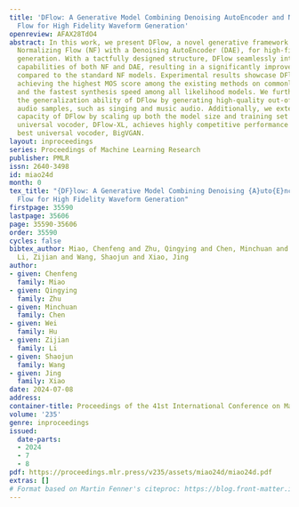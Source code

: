```yaml
---
title: 'DFlow: A Generative Model Combining Denoising AutoEncoder and Normalizing
  Flow for High Fidelity Waveform Generation'
openreview: AFAX28TdO4
abstract: In this work, we present DFlow, a novel generative framework that combines
  Normalizing Flow (NF) with a Denoising AutoEncoder (DAE), for high-fidelity waveform
  generation. With a tactfully designed structure, DFlow seamlessly integrates the
  capabilities of both NF and DAE, resulting in a significantly improved performance
  compared to the standard NF models. Experimental results showcase DFlow’s superiority,
  achieving the highest MOS score among the existing methods on commonly used datasets
  and the fastest synthesis speed among all likelihood models. We further demonstrate
  the generalization ability of DFlow by generating high-quality out-of-distribution
  audio samples, such as singing and music audio. Additionally, we extend the model
  capacity of DFlow by scaling up both the model size and training set size. Our large-scale
  universal vocoder, DFlow-XL, achieves highly competitive performance against the
  best universal vocoder, BigVGAN.
layout: inproceedings
series: Proceedings of Machine Learning Research
publisher: PMLR
issn: 2640-3498
id: miao24d
month: 0
tex_title: "{DF}low: A Generative Model Combining Denoising {A}uto{E}ncoder and Normalizing
  Flow for High Fidelity Waveform Generation"
firstpage: 35590
lastpage: 35606
page: 35590-35606
order: 35590
cycles: false
bibtex_author: Miao, Chenfeng and Zhu, Qingying and Chen, Minchuan and Hu, Wei and
  Li, Zijian and Wang, Shaojun and Xiao, Jing
author:
- given: Chenfeng
  family: Miao
- given: Qingying
  family: Zhu
- given: Minchuan
  family: Chen
- given: Wei
  family: Hu
- given: Zijian
  family: Li
- given: Shaojun
  family: Wang
- given: Jing
  family: Xiao
date: 2024-07-08
address:
container-title: Proceedings of the 41st International Conference on Machine Learning
volume: '235'
genre: inproceedings
issued:
  date-parts:
  - 2024
  - 7
  - 8
pdf: https://proceedings.mlr.press/v235/assets/miao24d/miao24d.pdf
extras: []
# Format based on Martin Fenner's citeproc: https://blog.front-matter.io/posts/citeproc-yaml-for-bibliographies/
---
```

